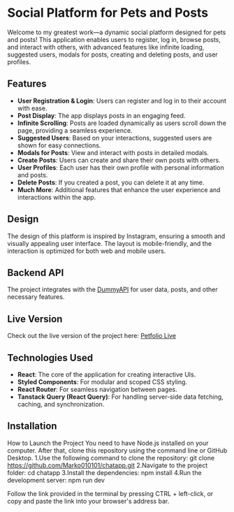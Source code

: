# Social Platform for Pets and Posts

Welcome to my greatest work—a dynamic social platform designed for pets and posts! This application enables users to register, log in, browse posts, and interact with others, with advanced features like infinite loading, suggested users, modals for posts, creating and deleting posts, and user profiles.

## Features

- **User Registration & Login**: Users can register and log in to their account with ease.
- **Post Display**: The app displays posts in an engaging feed.
- **Infinite Scrolling**: Posts are loaded dynamically as users scroll down the page, providing a seamless experience.
- **Suggested Users**: Based on your interactions, suggested users are shown for easy connections.
- **Modals for Posts**: View and interact with posts in detailed modals.
- **Create Posts**: Users can create and share their own posts with others.
- **User Profiles**: Each user has their own profile with personal information and posts.
- **Delete Posts**: If you created a post, you can delete it at any time.
- **Much More**: Additional features that enhance the user experience and interactions within the app.

## Design

The design of this platform is inspired by Instagram, ensuring a smooth and visually appealing user interface. The layout is mobile-friendly, and the interaction is optimized for both web and mobile users.

## Backend API

The project integrates with the [DummyAPI](https://dummyapi.io/docs) for user data, posts, and other necessary features.

## Live Version

Check out the live version of the project here: [Petfolio Live](https://petfolio.netlify.app/)

## Technologies Used

- **React**: The core of the application for creating interactive UIs.
- **Styled Components**: For modular and scoped CSS styling.
- **React Router**: For seamless navigation between pages.
- **Tanstack Query (React Query)**: For handling server-side data fetching, caching, and synchronization.


## Installation
How to Launch the Project
You need to have Node.js installed on your computer. After that, clone this repository using the command line or GitHub Desktop.
1.Use the following command to clone the repository: git clone https://github.com/Marko010101/chatapp.git
2.Navigate to the project folder: cd chatapp
3.Install the dependencies: npm install
4.Run the development server: npm run dev

Follow the link provided in the terminal by pressing CTRL + left-click, or copy and paste the link into your browser's address bar.



